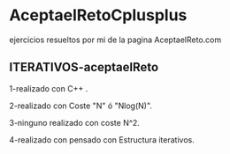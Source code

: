 # AceptaelRetoCplusplus
ejercicios resueltos por mi de la pagina AceptaelReto.com


## ITERATIVOS-aceptaelReto

  1-realizado con C++ .
  
  2-realizado con Coste "N" ó "Nlog(N)".
  
  3-ninguno realizado con coste N^2.
  
  4-realizado con pensado con Estructura iterativos.
